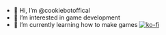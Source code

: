- 👋 Hi, I’m @cookiebotoffical
- 👀 I’m interested in game development
- 🌱 I’m currently learning how to make games
[![ko-fi](https://ko-fi.com/img/githubbutton_sm.svg)](https://ko-fi.com/H2H6AA8BL)
